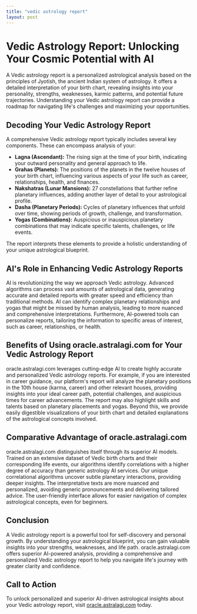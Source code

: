 ```yaml
---
title: "vedic astrology report"
layout: post
---
```


# Vedic Astrology Report: Unlocking Your Cosmic Potential with AI

A Vedic astrology report is a personalized astrological analysis based on the principles of Jyotish, the ancient Indian system of astrology. It offers a detailed interpretation of your birth chart, revealing insights into your personality, strengths, weaknesses, karmic patterns, and potential future trajectories.  Understanding your Vedic astrology report can provide a roadmap for navigating life's challenges and maximizing your opportunities.


## Decoding Your Vedic Astrology Report

A comprehensive Vedic astrology report typically includes several key components.  These can encompass analysis of your:

* **Lagna (Ascendant):**  The rising sign at the time of your birth, indicating your outward personality and general approach to life.
* **Grahas (Planets):**  The positions of the planets in the twelve houses of your birth chart, influencing various aspects of your life such as career, relationships, health, and finances.
* **Nakshatras (Lunar Mansions):**  27 constellations that further refine planetary influences, adding another layer of detail to your astrological profile.
* **Dasha (Planetary Periods):**  Cycles of planetary influences that unfold over time, showing periods of growth, challenge, and transformation.
* **Yogas (Combinations):**  Auspicious or inauspicious planetary combinations that may indicate specific talents, challenges, or life events.

The report interprets these elements to provide a holistic understanding of your unique astrological blueprint.


## AI's Role in Enhancing Vedic Astrology Reports

AI is revolutionizing the way we approach Vedic astrology.  Advanced algorithms can process vast amounts of astrological data, generating accurate and detailed reports with greater speed and efficiency than traditional methods.  AI can identify complex planetary relationships and yogas that might be missed by human analysis, leading to more nuanced and comprehensive interpretations.  Furthermore, AI-powered tools can personalize reports, tailoring the information to specific areas of interest, such as career, relationships, or health.


## Benefits of Using oracle.astralagi.com for Your Vedic Astrology Report

oracle.astralagi.com leverages cutting-edge AI to create highly accurate and personalized Vedic astrology reports.  For example, if you are interested in career guidance, our platform's report will analyze the planetary positions in the 10th house (karma, career) and other relevant houses, providing insights into your ideal career path, potential challenges, and auspicious times for career advancements.  The report may also highlight skills and talents based on planetary placements and yogas.  Beyond this, we provide easily digestible visualizations of your birth chart and detailed explanations of the astrological concepts involved.


## Comparative Advantage of oracle.astralagi.com

oracle.astralagi.com distinguishes itself through its superior AI models.  Trained on an extensive dataset of Vedic birth charts and their corresponding life events, our algorithms identify correlations with a higher degree of accuracy than generic astrology AI services.  Our unique correlational algorithms uncover subtle planetary interactions, providing deeper insights.  The interpretative texts are more nuanced and personalized, avoiding generic pronouncements and delivering tailored advice.   The user-friendly interface allows for easier navigation of complex astrological concepts, even for beginners.


## Conclusion

A Vedic astrology report is a powerful tool for self-discovery and personal growth.  By understanding your astrological blueprint, you can gain valuable insights into your strengths, weaknesses, and life path.  oracle.astralagi.com offers superior AI-powered analysis, providing a comprehensive and personalized Vedic astrology report to help you navigate life's journey with greater clarity and confidence.


## Call to Action

To unlock personalized and superior AI-driven astrological insights about your Vedic astrology report, visit [oracle.astralagi.com](https://oracle.astralagi.com) today.